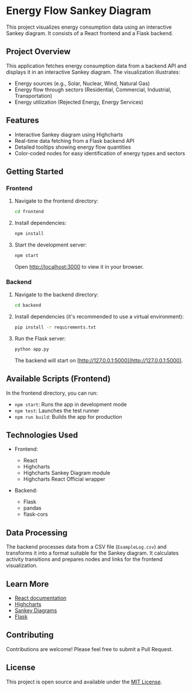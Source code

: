 # Energy Flow Sankey Diagram

This project visualizes energy consumption data using an interactive Sankey diagram. It consists of a React frontend and a Flask backend.

## Project Overview

This application fetches energy consumption data from a backend API and displays it in an interactive Sankey diagram. The visualization illustrates:

- Energy sources (e.g., Solar, Nuclear, Wind, Natural Gas)
- Energy flow through sectors (Residential, Commercial, Industrial, Transportation)
- Energy utilization (Rejected Energy, Energy Services)

## Features

- Interactive Sankey diagram using Highcharts
- Real-time data fetching from a Flask backend API
- Detailed tooltips showing energy flow quantities
- Color-coded nodes for easy identification of energy types and sectors

## Getting Started

### Frontend

1. Navigate to the frontend directory:

   ```bash
   cd frontend
   ```

2. Install dependencies:

   ```bash
   npm install
   ```

3. Start the development server:

   ```bash
   npm start
   ```

   Open [http://localhost:3000](http://localhost:3000) to view it in your browser.

### Backend

1. Navigate to the backend directory:

   ```bash
   cd backend
   ```

2. Install dependencies (it's recommended to use a virtual environment):

   ```bash
   pip install -r requirements.txt
   ```

3. Run the Flask server:

   ```bash
   python app.py
   ```

   The backend will start on [http://127.0.0.1:5000](http://127.0.0.1:5000).

## Available Scripts (Frontend)

In the frontend directory, you can run:

- `npm start`: Runs the app in development mode
- `npm test`: Launches the test runner
- `npm run build`: Builds the app for production

## Technologies Used

- Frontend:

  - React
  - Highcharts
  - Highcharts Sankey Diagram module
  - Highcharts React Official wrapper

- Backend:
  - Flask
  - pandas
  - flask-cors

## Data Processing

The backend processes data from a CSV file (`ExampleLog.csv`) and transforms it into a format suitable for the Sankey diagram. It calculates activity transitions and prepares nodes and links for the frontend visualization.

## Learn More

- [React documentation](https://reactjs.org/)
- [Highcharts](https://www.highcharts.com/)
- [Sankey Diagrams](https://www.highcharts.com/docs/chart-and-series-types/sankey-diagram)
- [Flask](https://flask.palletsprojects.com/)

## Contributing

Contributions are welcome! Please feel free to submit a Pull Request.

## License

This project is open source and available under the [MIT License](LICENSE).
